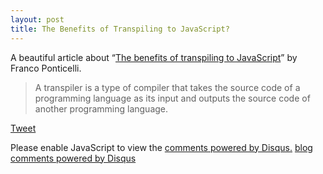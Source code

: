 ```yaml
---
layout: post
title: The Benefits of Transpiling to JavaScript?
---
```


A beautiful article about “[The benefits of transpiling to JavaScript](http://io.pellucid.com/blog/the-benefits-of-transpiling-to-javascript)” by Franco Ponticelli.

  > A transpiler is a type of compiler that takes the source code of a programming language as its input and outputs the source code of another programming language.
  
<a href="https://twitter.com/share" class="twitter-share-button" data-via="adireddy">Tweet</a>
<script>!function(d,s,id){var js,fjs=d.getElementsByTagName(s)[0];if(!d.getElementById(id)){js=d.createElement(s);js.id=id;js.src="//platform.twitter.com/widgets.js";fjs.parentNode.insertBefore(js,fjs);}}(document,"script","twitter-wjs");</script>

<div id="disqus_thread"></div>
<script type="text/javascript">
    var disqus_shortname = 'adireddy';
    var disqus_url = 'http://adireddy.github.io{{ page.url }}';

    (function() {
        var dsq = document.createElement('script'); dsq.type = 'text/javascript'; dsq.async = true;
        dsq.src = 'http://' + disqus_shortname + '.disqus.com/embed.js';
        (document.getElementsByTagName('head')[0] || document.getElementsByTagName('body')[0]).appendChild(dsq);
    })();
</script>
<noscript>Please enable JavaScript to view the <a href="http://disqus.com/?ref_noscript">comments powered by Disqus.</a></noscript>
<a href="http://disqus.com" class="dsq-brlink">blog comments powered by <span class="logo-disqus">Disqus</span></a>
